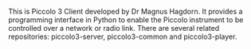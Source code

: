 This is Piccolo 3 Client developed by Dr Magnus Hagdorn. It provides a programming interface in Python to enable the Piccolo instrument to be controlled over a network or radio link. There are several related repositories: piccolo3-server, piccolo3-common and piccolo3-player.
